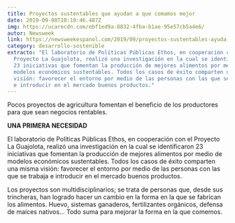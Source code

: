 ```yaml
---
title: Proyectos sustentables que ayudan a que comamos mejor
date: 2019-09-08T10:10:46.487Z
img: https://ucarecdn.com/ebf1ed9a-8832-4fba-b1ae-95e57cb5a4e6/
autor: Newsweek
link: https://newsweekespanol.com/2019/09/proyectos-sustentables-ayuda-comer-mejor/
category: desarrollo-sostenible
extracto: "El laboratorio de Políticas Públicas Ethos, en cooperación con el
  Proyecto La Guajolota, realizó una investigación en la cual se identificaron
  23 iniciativas que fomentan la producción de mejores alimentos por medio de
  modelos económicos sustentables. Todos los casos de éxito comparten una misma
  visión: favorecer el entorno por medio de las personas con las que se trabaja
  e introducir en el mercado buenos productos."
---
```

Pocos proyectos de agricultura fomentan el beneficio de los productores para que sean negocios rentables.

**UNA PRIMERA NECESIDAD** 

El laboratorio de Políticas Públicas Ethos, en cooperación con el Proyecto La Guajolota, realizó una investigación en la cual se identificaron 23 iniciativas que fomentan la producción de mejores alimentos por medio de modelos económicos sustentables. Todos los casos de éxito comparten una misma visión: favorecer el entorno por medio de las personas con las que se trabaja e introducir en el mercado buenos productos.

Los proyectos son multidisciplinarios; se trata de personas que, desde sus trincheras, han logrado hacer un cambio en la forma en la que se fabrican los alimentos. Huevo, sistemas ganaderos, fertilizantes orgánicos, defensa de maíces nativos… Todo suma para mejorar la forma en la que comemos.